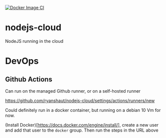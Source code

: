 [![Docker Image CI](https://github.com/ryanshaut/nodejs-cloud/actions/workflows/docker-image.yml/badge.svg?branch=main)](https://github.com/ryanshaut/nodejs-cloud/actions/workflows/docker-image.yml)


# nodejs-cloud
NodeJS running in the cloud


# DevOps

## Github Actions

Can run on the managed Github runner, or on a self-hosted runner

https://github.com/ryanshaut/nodejs-cloud/settings/actions/runners/new

Could definitely run in a docker container, but running on a debian 10 Vm for now.

(Install Docker)[https://docs.docker.com/engine/install/], create a new user and add that user to the `docker` group.
Then run the steps in the URL above